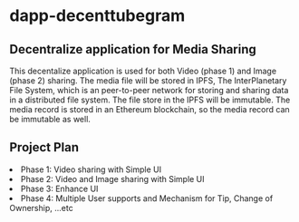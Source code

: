 # dapp-decenttubegram

## Decentralize application for Media Sharing 

This decentalize application is used for both Video (phase 1) and Image (phase 2) sharing. The media file will be stored in IPFS, The InterPlanetary File System, which is an peer-to-peer network for storing and sharing data in a distributed file system. The file store in the IPFS will be immutable. The media record is stored in an Ethereum blockchain, so the media record can be immutable as well.

## Project Plan
<LI> Phase 1: Video sharing with Simple UI
<LI> Phase 2: Video and Image sharing with Simple UI
<LI> Phase 3: Enhance UI
<LI> Phase 4: Multiple User supports and Mechanism for Tip, Change of Ownership, ...etc
